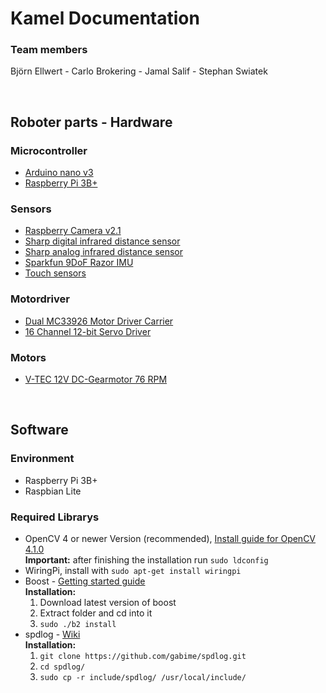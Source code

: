 # Kamel Documentation

### Team members 

Björn Ellwert - 
Carlo Brokering - 
Jamal Salif -
Stephan Swiatek

</br>

## Roboter parts - Hardware

### Microcontroller

* [Arduino nano v3](https://store.arduino.cc/arduino-nano)
* [Raspberry Pi 3B+](https://www.raspberrypi.org/products/raspberry-pi-3-model-b-plus/)

### Sensors

* [Raspberry Camera v2.1](https://www.raspberrypi.org/products/camera-module-v2/)
* [Sharp digital infrared distance sensor](https://www.pololu.com/product/1134)
* [Sharp analog infrared distance sensor](http://www.sharp-world.com/products/device/lineup/data/pdf/datasheet/gp2y0a51sk_e.pdf)
* [Sparkfun 9DoF Razor IMU](https://www.sparkfun.com/products/14001)
* [Touch sensors](https://www.reichelt.de/schnappschalter-1xum-5a-250vac-flachhebel-mar-1050-5202-p32729.html?&trstct=pol_5)

### Motordriver

* [Dual MC33926 Motor Driver Carrier](https://www.pololu.com/product/1213)
* [16 Channel 12-bit Servo Driver](https://cdn-learn.adafruit.com/downloads/pdf/16-channel-pwm-servo-driver.pdf)

### Motors

* [V-TEC 12V DC-Gearmotor 76 RPM](https://eckstein-shop.de/V-TEC-12V-Mini-37D-DC-Motor-Gleichstrom-Getriebe-Motor-Stirnradgetriebe-76-RPM)

</br>

## Software

### Environment

* Raspberry Pi 3B+
* Raspbian Lite

### Required Librarys

* OpenCV 4 or newer Version (recommended), [Install guide for OpenCV 4.1.0](https://docs.opencv.org/4.1.0/d7/d9f/tutorial_linux_install.html)  
  **Important:** after finishing the installation run `sudo ldconfig`
* WiringPi, install with `sudo apt-get install wiringpi`
* Boost - [Getting started guide](https://www.boost.org/doc/libs/1_70_0/more/getting_started/unix-variants.html)
  </br>**Installation:**</br>
  1. Download latest version of boost
  2. Extract folder and cd into it
  3. `sudo ./b2 install`
* spdlog - [Wiki](https://github.com/gabime/spdlog/wiki/)
  </br>**Installation:**</br>
  1. `git clone https://github.com/gabime/spdlog.git`
  2. `cd spdlog/`
  3. `sudo cp -r include/spdlog/ /usr/local/include/`
